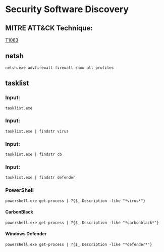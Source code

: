 # Security Software Discovery

## MITRE ATT&CK Technique:
[T1063](https://attack.mitre.org/wiki/Technique/T1063)

## netsh

    netsh.exe advfirewall firewall show all profiles

## tasklist

### Input:

    tasklist.exe

### Input:

    tasklist.exe | findstr virus

### Input:

    tasklist.exe | findstr cb

### Input:

    tasklist.exe | findstr defender


### PowerShell

    powershell.exe get-process | ?{$_.Description -like "*virus*"}

#### CarbonBlack

    powershell.exe get-process | ?{$_.Description -like "*carbonblack*"}

#### Windows Defender

    powershell.exe get-process | ?{$_.Description -like "*defender*"}
